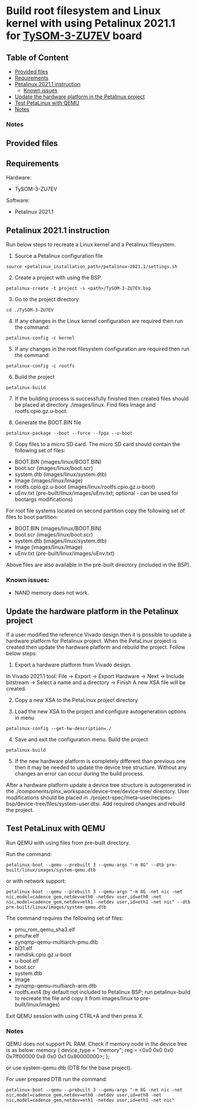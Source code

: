 # Build root filesystem and Linux kernel with using Petalinux 2021.1 for [TySOM-3-ZU7EV](https://www.aldec.com/en/products/emulation/tysom_boards/zynq_ultrascale_mpsoc_boards/tysom_3) board

## Table of Content
- [Provided files](#provided_files)
- [Requirements](#requirements)
- [Petalinux 2021.1 instruction](#petalinux_instruction)
	- [Known issues](#known_issues)
- [Update the hardware platform in the Petalinux project](#update_hardware)
- [Test PetaLinux with QEMU](#test_petalinux)
- [Notes](#test_petalinux_notes)

### Notes <a name="test_petalinux_notes"/>

## Provided files <a name="provided_files"/>

## Requirements <a name="requirements"/>

Hardware: 
- TySOM-3-ZU7EV

Software:
- Petalinux 2021.1

## Petalinux 2021.1 instruction <a name="petalinux_instruction"/>
Run below steps to recreate a Linux kernel and a Petalinux filesystem.

1. Source a Petalinux configuration file

```
source <petalinux_installation_path>/petalinux-2021.1/settings.sh
```

2. Create a project with using the BSP.

```
petalinux-create -t project -s <path>/TySOM-3-ZU7EV.bsp
```

3. Go to the project directory

```
cd ./TySOM-3-ZU7EV
```

4. If any changes in the Linux kernel configuration are required then run the command:

```
petalinux-config -c kernel
```

5. If any changes in the root filesystem configuration are required then run the command:

```
petalinux-config -c rootfs
```

6. Build the project

```
petalinux-build
```

7. If the building process is successfully finished then created files should be placed at directory ./images/linux.
Find files Image and rootfs.cpio.gz.u-boot.

8. Generate the BOOT.BIN file

```
petalinux-package --boot --force --fpga --u-boot
```

9. Copy files to a micro SD card.
The micro SD card should contain the following set of files:
- BOOT.BIN (images/linux/BOOT.BIN)
- boot.scr (images/linux/boot.scr)
- system.dtb (images/linux/system.dtb)
- Image (images/linux/Image)
- rootfs.cpio.gz.u-boot (images/linux/rootfs.cpio.gz.u-boot)
- uEnv.txt (pre-built/linux/images/uEnv.txt; optional - can be used for bootargs modifications)

For root file systems located on second partition copy the following set of files to boot partition:
- BOOT.BIN (images/linux/BOOT.BIN)
- boot.scr (images/linux/boot.scr)
- system.dtb (images/linux/system.dtb)
- Image (images/linux/Image)
- uEnv.txt (pre-built/linux/images/uEnv.txt)

Above files are also available in the pre-built directory (included in the BSP).

### Known issues: <a name="known_issues"/>
- NAND memory does not work.

## Update the hardware platform in the Petalinux project <a name="update_hardware"/>

If a user modified the reference Vivado design then it is possible to update a hardware platform for Petalinux project. When the PetaLinux project is created then update the hardware platform and rebuild the project. Follow below steps:

1. Export a hardware platform from Vivado design.

In Vivado 2021.1 tool: File -> Export -> Export Hardware -> Next -> Include bitstream -> Select a name and a directory -> Finish
A new XSA file will be created.

2. Copy a new XSA to the PetaLinux project directory

3. Load the new XSA to the project and configure autogeneration options in menu

```
petalinux-config --get-hw-description=./
```

4. Save and exit the configuration menu. Build the project

```
petalinux-build
```

5. If the new hardware platform is completely different than previous one then it may be needed to update the device tree structure. Without any changes an error can occur during the build process.

After a hardware platform update a device tree structure is autogenerated in the ./components/plnx_workspace/device-tree/device-tree/ directory.
User modifications should be placed in ./project-spec/meta-user/recipes-bsp/device-tree/files/system-user.dtsi. Add required changes and rebuild the project.

## Test PetaLinux with QEMU <a name="test_petalinux"/>

Run QEMU with using files from pre-built directory.

Run the command:

```
petalinux-boot --qemu --prebuilt 3 --qemu-args "-m 8G" --dtb pre-built/linux/images/system-qemu.dtb
```

or with network support:

```
petalinux-boot --qemu --prebuilt 3 --qemu-args "-m 8G -net nic -net nic,model=cadence_gem,netdev=eth0 -netdev user,id=eth0 -net nic,model=cadence_gem,netdev=eth1 -netdev user,id=eth1 -net nic" --dtb pre-built/linux/images/system-qemu.dtb
```

The command requires the following set of files:
- pmu_rom_qemu_sha3.elf
- pmufw.elf
- zynqmp-qemu-multiarch-pmu.dtb
- bl31.elf
- ramdisk.cpio.gz.u-boot
- u-boot.elf
- boot.scr
- system.dtb
- Image
- zynqmp-qemu-multiarch-arm.dtb
- rootfs.ext4 (by default not included to Petalinux BSP; run petalinux-build to recreate the file and copy it from images/linux to pre-built/linux/images)

Exit QEMU session with using CTRL+A and then press X.

### Notes <a name="test_petalinux_notes"/>

QEMU does not support PL RAM. Check if memory node in the device tree is as below:
memory {
	device_type = "memory";
	reg = <0x0 0x0 0x0 0x7ff00000 0x8 0x0 0x1 0x80000000>;
};

or use system-qemu.dtb (DTB for the base project).  

For user prepared DTB run the command:

```
petalinux-boot --qemu --prebuilt 3 --qemu-args "-m 8G -net nic -net nic,model=cadence_gem,netdev=eth0 -netdev user,id=eth0 -net nic,model=cadence_gem,netdev=eth1 -netdev user,id=eth1 -net nic"
```

